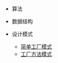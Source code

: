 * 算法

* 数据结构

* 设计模式
    * [简单工厂模式](think/pattern/simple-factory)
    * [工厂方法模式](think/pattern/factory-method)